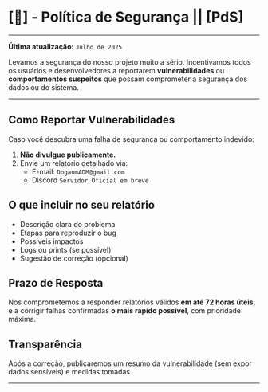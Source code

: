 # [📄] - Política de Segurança || [PdS]

---

**Última atualização:** `Julho de 2025`

Levamos a segurança do nosso projeto muito a sério. Incentivamos todos os usuários e desenvolvedores a reportarem **vulnerabilidades** ou **comportamentos suspeitos** que possam comprometer a segurança dos dados ou do sistema.

---

## Como Reportar Vulnerabilidades

Caso você descubra uma falha de segurança ou comportamento indevido:

1. **Não divulgue publicamente.**
2. Envie um relatório detalhado via:
   - E-mail: `DogaumADM@gmail.com`
   - Discord `Servidor Oficial em breve`

## O que incluir no seu relatório

- Descrição clara do problema
- Etapas para reproduzir o bug
- Possíveis impactos
- Logs ou prints (se possível)
- Sugestão de correção (opcional)

## Prazo de Resposta

Nos comprometemos a responder relatórios válidos **em até 72 horas úteis**, e a corrigir falhas confirmadas **o mais rápido possível**, com prioridade máxima.

## Transparência

Após a correção, publicaremos um resumo da vulnerabilidade (sem expor dados sensíveis) e medidas tomadas.

---